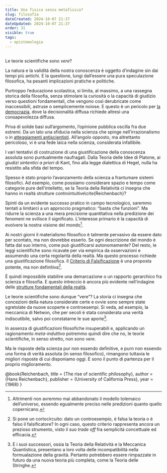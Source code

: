 ```yaml
---
title: Una fisica senza metafisica?
slug: filosofia
dateCreated: 2024-10-07 21:37
dateUpdated: 2024-10-07 21:37
order: 31
visible: true
tags:
  - epistemologia
---
```


##

<span class="newthought">Le teorie scientifiche</span> sono _vere_?

La natura e la validità della nostra conoscenza è oggetto d’indagine sin dai tempi più antichi. E la questione, lungi dall’essere una pura speculazione filosofica, ha pesanti implicazioni pratiche e politiche.

Purtroppo l’educazione scolastica, si limita, al massimo, a una rassegna storica della filosofia, senza stimolare la curiosità o la capacità di giudizio verso questioni fondamentali, che vengono  così derubricate come inaccessibili, astruse o semplicemente noiose. E questo è un pericolo per [la democrazia](/notes/democrazia/), dove la decisionalità diffusa richiede altresì una consapevolezza diffusa.

Priva di solide basi sull’argomento, l’opinione pubblica oscilla fra due estremi. Da un lato una sfiducia nella scienza che spinge nell’irrazionalismo o in [atteggiamenti antiscientisti](/notes/complottismo/). All’angolo opposto, ma altrettanto pericoloso, vi è una fede laica nella scienza, considerata infallibile.

I vari tentativi di costruzione di una giustificazione della conoscenza assoluta sono puntualmente naufragati. Dalla Teoria delle Idee di Platone, ai _giudizi sintentici a priori_ di Kant, fino alla legge dialettica di Hegel, nulla ha resistito alla sfida del tempo.

Spesso è stato proprio l’avanzamento della scienza a frantumare sistemi filosofici. Ad esempio, come possiamo considerare spazio e tempo come categorie pure dell’intelletto, se la Teoria della Relatività ci insegna che hanno in realtà strutture controintuitive\cite{Reichenbach}?

Spinti da un evidente successo pratico in campo tecnologico, saremmo tentati a limitarci a un approccio pragmatico: “basta che funzioni”. Ma ridurre la scienza a una mera precisione quantitativa nella predizione dei fenomeni ne svilisce il significato. L’interesse primario è la capacità di evolvere la nostra visione del mondo[^1].

[^1]: Altrimenti non avremmo mai abbandonato il modello tolemaico dell’universo, essendo egualmente preciso nelle predizioni quanto quello copernicano.

Ai nostri giorni il materialismo filosofico è talmente pervasivo da essere dato per scontato, ma non dovrebbe esserlo. Se ogni descrizione del mondo è fatta dal suo interno, come può giustificarsi autonomamente? Del resto, le leggi scientifiche sono ricavate per via empirica da osservazioni e assumendo una certa regolarità della realtà. Ma questo processo richiede una giustificazione filosofica. Il [Criterio di Falsificazione](/notes/falsificazionismo/) è una proposta potente, ma non definitiva[^2].

[^2]: Si pone un cortocircuito: dato un controesempio, è falsa la teoria o è falso il falsificatore? In ogni caso, questo criterio rappresenta ancora un prezioso strumento, visto il suo _trade off_ fra semplicità concettuale ed efficacia.

È quindi impossibile stabilire una demarcazione o un rapporto gerarchico fra scienza e filosofia. E questo intreccio è ancora più evidente nell’indagine delle [strutture fondamentali della realtà](/notes/principio/).

Le teorie scientifiche sono dunque “vere”? La storia ci insegna che concezioni della natura considerate certe e ovvie sono sempre state sgretolate da nuove scoperte e controesempi. Si veda, ad esempio, la meccanica di Netwon, che per secoli è stata considerata una verità indiscutibile, salvo poi constatarne le sue aporie[^3].

[^3]: E i suoi successori, ossia la Teoria della Relatività e la Meccanica Quantistica, presentano a loro volta delle incompatibilità nella formualazione della gravità. Pertanto potrebbero essere rimpazzate in futuro da una nuova teoria più completa, come la Teoria delle Stringhe.

In assenza di giustificazioni filosofiche insuperabili e, applicando un ragionamento _meta-induttivo_ potremmo quindi dire che no, le teorie scientifiche, in senso stretto, non sono _vere_.

Ma le risposte della scienza pur non essendo definitive, e purn non essendo una forma di verità assoluta (in senso filosofico), rimangono tuttavia le migliori risposte di cui disponiamo oggi. E sono il punto di partenza per il proprio miglioramento.

<bibliography>
@book{Reichenbach,
   title =     {The rise of scientific philosophy},
   author =    {Hans Reichenbach},
   publisher = {University of California Press},
   year =      {1968}
}
</bibliography>

